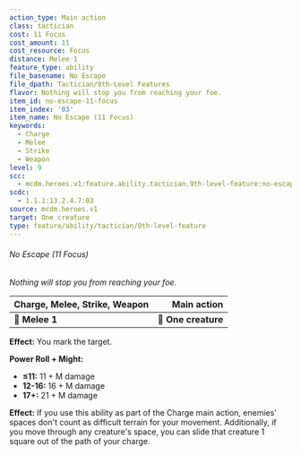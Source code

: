```yaml
---
action_type: Main action
class: tactician
cost: 11 Focus
cost_amount: 11
cost_resource: Focus
distance: Melee 1
feature_type: ability
file_basename: No Escape
file_dpath: Tactician/9th-Level Features
flavor: Nothing will stop you from reaching your foe.
item_id: no-escape-11-focus
item_index: '03'
item_name: No Escape (11 Focus)
keywords:
  - Charge
  - Melee
  - Strike
  - Weapon
level: 9
scc:
  - mcdm.heroes.v1:feature.ability.tactician.9th-level-feature:no-escape-11-focus
scdc:
  - 1.1.1:13.2.4.7:03
source: mcdm.heroes.v1
target: One creature
type: feature/ability/tactician/9th-level-feature
---
```


###### No Escape (11 Focus)

*Nothing will stop you from reaching your foe.*

| **Charge, Melee, Strike, Weapon** |     **Main action** |
| --------------------------------- | ------------------: |
| **📏 Melee 1**                    | **🎯 One creature** |

**Effect:** You mark the target.

**Power Roll + Might:**

- **≤11:** 11 + M damage
- **12-16:** 16 + M damage
- **17+:** 21 + M damage

**Effect:** If you use this ability as part of the Charge main action, enemies' spaces don't count as difficult terrain for your movement. Additionally, if you move through any creature's space, you can slide that creature 1 square out of the path of your charge.

